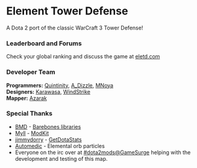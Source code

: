Element Tower Defense
============

A Dota 2 port of the classic WarCraft 3 Tower Defense!

### Leaderboard and Forums
Check your global ranking and discuss the game at [eletd.com](http://www.eletd.com/)

### Developer Team
**Programmers:** [Quintinity], [A_Dizzle], [MNoya]<br>
**Designers:** [Karawasa], [WindStrike]<br>
**Mapper:** [Azarak]<br>

### Special Thanks
* [BMD] - [Barebones libraries](https://github.com/bmddota/barebones)
* [Myll] - [ModKit](https://github.com/stephenfournier/Dota-2-ModKit/)
* [jimmydorry] - [GetDotaStats](http://getdotastats.com/)
* [Automedic] - Elemental orb particles
* Everyone on the irc over at [#dota2mods@GameSurge](https://kiwiirc.com/client/irc.gamesurge.net/?#dota2mods) helping with the development and testing of this map.

[EleTD]:http://www.eletd.com/
[Quintinity]:http://steamcommunity.com/id/quintinity/
[Azarak]:http://steamcommunity.com/profiles/76561198019839522/
[Karawasa]:http://steamcommunity.com/id/karawasa/
[BMD]:http://steamcommunity.com/profiles/76561198029169398/
[A_Dizzle]:http://steamcommunity.com/id/a_dizzle/
[MNoya]:http://steamcommunity.com/id/mnoya/
[WindStrike]:http://steamcommunity.com/profiles/76561197995227322
[Myll]:http://steamcommunity.com/id/Myll
[jimmydorry]:http://steamcommunity.com/id/jimmydorry
[Automedic]:http://steamcommunity.com/id/Automedic

